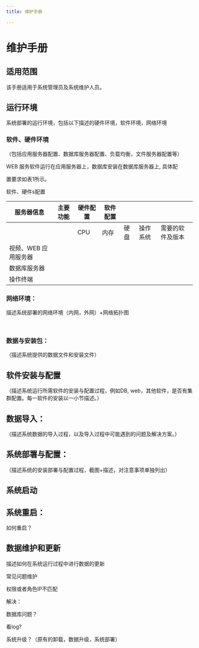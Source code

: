 ```yaml
---
title: 维护手册

---
```

# 维护手册

## 适用范围

该手册适用于系统管理员及系统维护人员。

## 运行环境

系统部署的运行环境，包括以下描述的硬件环境，软件环境，网络环境

### 软件、硬件环境



（包括应用服务器配置、数据库服务器配置、负载均衡，文件服务器配置等）

WEB 服务软件运行在应用服务器上，数据库安装在数据库服务器上, 具体配

置要求如表1所示。

软件、硬件s配置

| 服务器信息           | 主要功能 | 硬件配置 | 软件配置 |      |          |                  |
| -------------------- | -------- | -------- | -------- | ---- | -------- | ---------------- |
|                      |          | CPU      | 内存     | 硬盘 | 操作系统 | 需要的软件及版本 |
| 视频、WEB 应用服务器 |          |          |          |      |          |                  |
| 数据库服务器         |          |          |          |      |          |                  |
| 操作终端             |          |          |          |      |          |                  |





### 网络环境：

描述系统部署的网络环境（内网，外网）+网络拓扑图

​

### 数据与安装包：

（描述系统提供的数据文件和安装文件）

## 软件安装与配置

（描述系统运行所需软件的安装与配置过程，例如DB, web，其他软件，是否有集群配置。每一软件的安装以一小节描述。）

## 数据导入：

（描述系统数据的导入过程，以及导入过程中可能遇到的问题及解决方案。）

## 系统部署与配置：

（描述系统的安装部署与配置过程，截图+描述，对注意事项单独列出）

## 系统启动

## 系统重启：

如何重启？

## 数据维护和更新

描述如何在系统运行过程中进行数据的更新



常见问题维护



权限或者角色IP不匹配

解决：

数据库问题？

看log?



系统升级？（原有的卸载，数据升级，系统部署）
